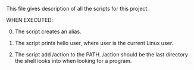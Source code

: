 This file gives description of all the scripts for this project.

WHEN EXECUTED:

0. The script creates an  alias.

1. The script prints hello user, where user is the current Linux user.

2. The script add /action to the PATH. /action should be the last directory the shell looks into when looking for a program.
